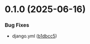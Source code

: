 # 0.1.0 (2025-06-16)


### Bug Fixes

* django.yml ([b1dbcc5](https://github.com/erichm1/genaxis/commit/b1dbcc59a25c97565849a51585e668e7a52195e0))



